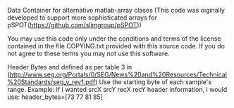 Data Container for alternative matlab-array clases
(This code was oiginally developed to support more sophisticated
arrays for pSPOT(https://github.com/slimgroup/pSPOT))

You may use this code only under the conditions and terms of the
license contained in the file COPYING.txt provided with this source
code. If you do not agree to these terms you may not use this
software.

Header Bytes and defined as per table 3 in (http://www.seg.org/Portals/0/SEG/News%20and%20Resources/Technical%20Standards/seg_y_rev1.pdf)
Use the starting byte of each sample's range. 
    Example: If I wanted srcX srcY recX recY header information, I would use:
              header_bytes=[73 77 81 85]
